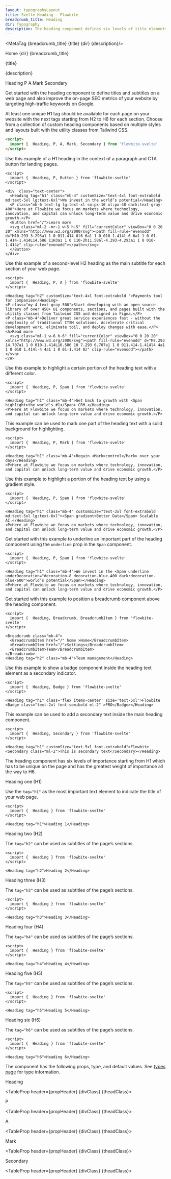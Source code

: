 ```yaml
---
layout: typographyLayout
title: Svelte Heading - Flowbite
breadcrumb_title: Heading
dir: Typography
description: The heading component defines six levels of title elements from H1 to H6 that are used as titles and subtitles on a web page based on multiple styles and layouts
---
```


<MetaTag {breadcrumb_title} {title} {dir} {description}/>

<script>
  import { Htwo, ExampleDiv, GitHubSource, CompoDescription, PageHeadSection, TableProp, TableDefaultRow , MetaTag } from '../utils'
  import { A, Heading, Breadcrumb, BreadcrumbItem } from '$lib';
  
  import { props as items1 } from '../props/Heading.json'
  import { props as items2 } from '../props/P.json'
  import { props as items3 } from '../props/A.json'
  import { props as items4 } from '../props/Mark.json'
  import { props as items5 } from '../props/Secondary.json'
  let propHeader = ['Name', 'Type', 'Default']
  let divClass='w-full relative overflow-x-auto shadow-md sm:rounded-lg py-4'
  let theadClass ='text-xs text-gray-700 uppercase bg-gray-50 dark:bg-gray-700 dark:text-white'
</script>

<Breadcrumb class="pt-28 py-8">
  <BreadcrumbItem href="/" home >Home</BreadcrumbItem>
  <BreadcrumbItem>{dir}</BreadcrumbItem>
  <BreadcrumbItem>{breadcrumb_title}</BreadcrumbItem>
</Breadcrumb>

<Heading class="mb-2" tag="h1" customSize="text-3xl">{title}</Heading>

<CompoDescription>{description}</CompoDescription>

<ExampleDiv>
  <GitHubSource href="typography/Heading.svelte">Heading</GitHubSource>
  <GitHubSource href="typography/P.svelte">P</GitHubSource>
  <GitHubSource href="typography/A.svelte">A</GitHubSource>
  <GitHubSource href="typography/Mark.svelte">Mark</GitHubSource>
  <GitHubSource href="typography/Secondary.svelte">Secondary</GitHubSource>
</ExampleDiv>

Get started with the heading component to define titles and subtitles on a web page and also improve the on-page SEO metrics of your website by targeting high-traffic keywords on Google.

At least one unique H1 tag should be available for each page on your website with the next tags starting from H2 to H6 for each section. Choose from a collection of custom heading components based on multiple styles and layouts built with the utility classes from Tailwind CSS.

<Htwo label="Setup" />

```html
<script>
  import {  Heading, P, A, Mark, Secondary } from 'flowbite-svelte'
</script>
```

<Htwo label="Default heading" />

Use this example of a H1 heading in the context of a paragraph and CTA button for landing pages.

```svelte example
<script>
  import {  Heading, P, Button } from 'flowbite-svelte'
</script>

<div  class="text-center">
  <Heading tag="h1" class="mb-4" customSize="text-4xl font-extrabold  md:text-5xl lg:text-6xl">We invest in the world’s potential</Heading>
  <P class="mb-6 text-lg lg:text-xl sm:px-16 xl:px-48 dark:text-gray-400">Here at Flowbite we focus on markets where technology, innovation, and capital can unlock long-term value and drive economic growth.</P>
  <Button href="/">Learn more 
  <svg class="ml-2 -mr-1 w-5 h-5" fill="currentColor" viewBox="0 0 20 20" xmlns="http://www.w3.org/2000/svg"><path fill-rule="evenodd" d="M10.293 3.293a1 1 0 011.414 0l6 6a1 1 0 010 1.414l-6 6a1 1 0 01-1.414-1.414L14.586 11H3a1 1 0 110-2h11.586l-4.293-4.293a1 1 0 010-1.414z" clip-rule="evenodd"></path></svg>
  </Button>
</div>
```

<Htwo label="Second-level heading" />

Use this example of a second-level H2 heading as the main subtitle for each section of your web page.

```svelte example
<script>
  import {  Heading, P, A } from 'flowbite-svelte'
</script>

<Heading tag="h2" customSize="text-4xl font-extrabold ">Payments tool for companies</Heading>
<P class="my-4 text-gray-500">Start developing with an open-source library of over 450+ UI components, sections, and pages built with the utility classes from Tailwind CSS and designed in Figma.</P>
<P class="mb-4">Deliver great service experiences fast - without the complexity of traditional ITSM solutions. Accelerate critical development work, eliminate toil, and deploy changes with ease.</P>
<A>Read more 
  <svg class="ml-1 w-6 h-6" fill="currentColor" viewBox="0 0 20 20" xmlns="http://www.w3.org/2000/svg"><path fill-rule="evenodd" d="M7.293 14.707a1 1 0 010-1.414L10.586 10 7.293 6.707a1 1 0 011.414-1.414l4 4a1 1 0 010 1.414l-4 4a1 1 0 01-1.414 0z" clip-rule="evenodd"></path></svg>
</A>
```

<Htwo label="Highlighted heading" />

Use this example to highlight a certain portion of the heading text with a different color.


```svelte example
<script>
  import {  Heading, P, Span } from 'flowbite-svelte'
</script>

<Heading tag="h1" class="mb-4">Get back to growth with <Span highlight>the world's #1</Span> CRM.</Heading>
<P>Here at Flowbite we focus on markets where technology, innovation, and capital can unlock long-term value and drive economic growth.</P>
```

<Htwo label="Heading mark" />

This example can be used to mark one part of the heading text with a solid background for highlighting.


```svelte example
<script>
  import {  Heading, P, Mark } from 'flowbite-svelte'
</script>

<Heading tag="h1" class='mb-4'>Regain <Mark>control</Mark> over your days</Heading>
<P>Here at Flowbite we focus on markets where technology, innovation, and capital can unlock long-term value and drive economic growth.</P>
```

<Htwo label="Heading gradient" />

Use this example to highlight a portion of the heading text by using a gradient style.


```svelte example
<script>
  import {  Heading, P, Span } from 'flowbite-svelte'
</script>

<Heading tag="h1" class="mb-4" customSize="text-3xl font-extrabold  md:text-5xl lg:text-6xl"><Span gradient>Better Data</Span> Scalable AI.</Heading>
<P>Here at Flowbite we focus on markets where technology, innovation, and capital can unlock long-term value and drive economic growth.</P>
```

<Htwo label="Heading underline" />

Get started with this example to underline an important part of the heading component using the `underline` prop in the `Span` component.


```svelte example
<script>
  import {  Heading, P, Span } from 'flowbite-svelte'
</script>

<Heading tag="h1" class="mb-4">We invest in the <Span underline underDecoration="decoration-8 decoration-blue-400 dark:decoration-blue-600">world’s potential</Span></Heading>
<P>Here at Flowbite we focus on markets where technology, innovation, and capital can unlock long-term value and drive economic growth.</P>
```

<Htwo label="Breadcrumb context" />

Get started with this example to position a breadcrumb component above the heading component.


```svelte example
<script>
  import {  Heading, Breadcrumb, BreadcrumbItem } from 'flowbite-svelte'
</script>

<Breadcrumb class="mb-4">
  <BreadcrumbItem href="/" home >Home</BreadcrumbItem>
  <BreadcrumbItem href="/">Settings</BreadcrumbItem>
  <BreadcrumbItem>Team</BreadcrumbItem>
</Breadcrumb>
<Heading tag="h2" class="mb-4">Team management</Heading>
```

<Htwo label="Badge context" />

Use this example to show a badge component inside the heading text element as a secondary indicator.


```svelte example
<script>
  import {  Heading, Badge } from 'flowbite-svelte'
</script>

<Heading tag="h1" class='flex items-center' size='text-5xl'>Flowbite <Badge class="text-2xl font-semibold ml-2" >PRO</Badge></Heading>
```

<Htwo label="Secondary text" />

This example can be used to add a secondary text inside the main heading component.


```svelte example
<script>
  import {  Heading, Secondary } from 'flowbite-svelte'
</script>

<Heading tag="h1" customSize="text-5xl font-extrabold">Flowbite <Secondary class="ml-2">This is secondary text</Secondary></Heading>
```

<Htwo label="Sizes" />

The heading component has six levels of importance starting from H1 which has to be unique on the page and has the greatest weight of importance all the way to H6.

<Heading tag="h3" customSize="text-xl font-semibold" class="mb-4 mt-8">Heading one (H1)</Heading>

Use the `tag="h1"` as the most important text element to indicate the title of your web page.


```svelte example
<script>
  import {  Heading } from 'flowbite-svelte'
</script>

<Heading tag="h1">Heading 1</Heading>
```

<Heading tag="h3" customSize="text-xl font-semibold" class="mb-4 mt-8">Heading two (H2)</Heading>

The `tag="h2"` can be used as subtitles of the page’s sections.

```svelte example
<script>
  import {  Heading } from 'flowbite-svelte'
</script>

<Heading tag="h2">Heading 2</Heading>
```

<Heading tag="h3" customSize="text-xl font-semibold" class="mb-4 mt-8">Heading three (H3)</Heading>

The `tag="h3"` can be used as subtitles of the page’s sections.

```svelte example
<script>
  import {  Heading } from 'flowbite-svelte'
</script>

<Heading tag="h3">Heading 3</Heading>
```

<Heading tag="h3" customSize="text-xl font-semibold" class="mb-4 mt-8">Heading four (H4)</Heading>

The `tag="h4"` can be used as subtitles of the page’s sections.

```svelte example
<script>
  import {  Heading } from 'flowbite-svelte'
</script>

<Heading tag="h4">Heading 4</Heading>
```

<Heading tag="h3" customSize="text-xl font-semibold" class="mb-4 mt-8">Heading five (H5)</Heading>

The `tag="h5"` can be used as subtitles of the page’s sections.

```svelte example
<script>
  import {  Heading } from 'flowbite-svelte'
</script>

<Heading tag="h5">Heading 5</Heading>
```

<Heading tag="h3" customSize="text-xl font-semibold" class="mb-4 mt-8">Heading six (H6)</Heading>

The `tag="h6"` can be used as subtitles of the page’s sections.

```svelte example
<script>
  import {  Heading } from 'flowbite-svelte'
</script>

<Heading tag="h6">Heading 6</Heading>
```

<Htwo label="Props" />

The component has the following props, type, and default values. See <A href="/pages/types">types page</A> for type information.

<Heading tag="h3" customSize="text-xl font-semibold" class="mb-4 mt-8">Heading</Heading>

<TableProp header={propHeader} {divClass} {theadClass}>
  <TableDefaultRow items={items1} rowState='hover' />
</TableProp>

<Heading tag="h3" customSize="text-xl font-semibold" class="mb-4 mt-8">P</Heading>

<TableProp header={propHeader} {divClass} {theadClass}>
  <TableDefaultRow items={items2} rowState='hover' />
</TableProp>

<Heading tag="h3" customSize="text-xl font-semibold" class="mb-4 mt-8">A</Heading>

<TableProp header={propHeader} {divClass} {theadClass}>
  <TableDefaultRow items={items3} rowState='hover' />
</TableProp>

<Heading tag="h3" customSize="text-xl font-semibold" class="mb-4 mt-8">Mark</Heading>

<TableProp header={propHeader} {divClass} {theadClass}>
  <TableDefaultRow items={items4} rowState='hover' />
</TableProp>

<Heading tag="h3" customSize="text-xl font-semibold" class="mb-4 mt-8">Secondary</Heading>

<TableProp header={propHeader} {divClass} {theadClass}>
  <TableDefaultRow items={items5} rowState='hover' />
</TableProp>

